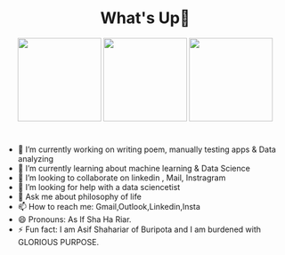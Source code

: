 <h1 align="center"> What's Up👋 </h1>

<div align="center">
      <img src="https://i.giphy.com/media/v1.Y2lkPTc5MGI3NjExZjcxc20yanh4NnN6N3I1bWR1eWYwaHlqcTBxajBoMXc0bGZ2c3loeiZlcD12MV9pbnRlcm5hbF9naWZfYnlfaWQmY3Q9Zw/h2LCfvk3XBlQxKyKWY/giphy.gif" width="150px" height="150px" /> 
      <img src="https://media.giphy.com/media/xT9IgzoKnwFNmISR8I/giphy.gif" width="150px" height="150px" /> 
      <img src="https://media4.giphy.com/media/v1.Y2lkPTc5MGI3NjExYTVrNnljM3FqZzc2NnFmOXE4anRxOWR6djNzcW1kOGYxczFjdTY1NiZlcD12MV9pbnRlcm5hbF9naWZfYnlfaWQmY3Q9Zw/dBeIv5gInk4yBFClsD/giphy.gif" width="150px" height="150px" /> 
</div>

<h1>  </h1>

- 🔭 I’m currently working on writing poem, manually testing apps & Data analyzing  
- 🌱 I’m currently learning about machine learning & Data Science 
- 👯 I’m looking to collaborate on linkedin , Mail, Instragram 
- 🤔 I’m looking for help with a data sciencetist 
- 💬 Ask me about philosophy of life
- 📫 How to reach me: Gmail,Outlook,Linkedin,Insta
- 😄 Pronouns: As If Sha Ha Riar.
- ⚡ Fun fact: I am Asif Shahariar of Buripota and I am burdened with GLORIOUS PURPOSE.


